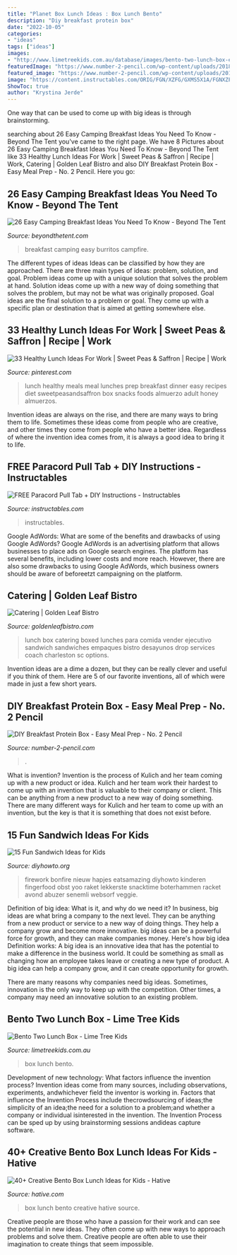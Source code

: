 ```yaml
---
title: "Planet Box Lunch Ideas : Box Lunch Bento"
description: "Diy breakfast protein box"
date: "2022-10-05"
categories:
- "ideas"
tags: ["ideas"]
images:
- "http://www.limetreekids.com.au/database/images/bento-two-lunch-box-extra-25269.jpg"
featuredImage: "https://www.number-2-pencil.com/wp-content/uploads/2018/01/Easy-Breakfast-Meal-Prep.jpg"
featured_image: "https://www.number-2-pencil.com/wp-content/uploads/2018/01/Easy-Breakfast-Meal-Prep.jpg"
image: "https://content.instructables.com/ORIG/FGN/XZFG/GXMS5X1A/FGNXZFGGXMS5X1A.jpg?auto=webp&amp;frame=1&amp;width=2100"
ShowToc: true
author: "Krystina Jerde"
---
```



One way that can be used to come up with big ideas is through brainstorming.

	

		
searching about 26 Easy Camping Breakfast Ideas You Need To Know - Beyond The Tent you've came to the right page. We have 8 Pictures about 26 Easy Camping Breakfast Ideas You Need To Know - Beyond The Tent like 33 Healthy Lunch Ideas For Work | Sweet Peas &amp; Saffron | Recipe | Work, Catering | Golden Leaf Bistro and also DIY Breakfast Protein Box - Easy Meal Prep - No. 2 Pencil. Here you go:
		
    
## 26 Easy Camping Breakfast Ideas You Need To Know - Beyond The Tent

<img loading=lazy src="https://www.beyondthetent.com/wp-content/uploads/2019/10/Breakfast-Burritos-Campfire-Style-Taste-and-Tell-1.jpg" onerror="this.onerror=null;this.src='https://tse4.mm.bing.net/th?id=OIP.S5Ia6Dk_SdLqTDioVpLy3QHaLH&amp;pid=15.1';" alt="26 Easy Camping Breakfast Ideas You Need To Know - Beyond The Tent">

_Source: beyondthetent.com_

>breakfast camping easy burritos campfire. 

	

The different types of ideas
Ideas can be classified by how they are approached. There are three main types of ideas: problem, solution, and goal. Problem ideas come up with a unique solution that solves the problem at hand. Solution ideas come up with a new way of doing something that solves the problem, but may not be what was originally proposed. Goal ideas are the final solution to a problem or goal. They come up with a specific plan or destination that is aimed at getting somewhere else.

    
## 33 Healthy Lunch Ideas For Work | Sweet Peas &amp; Saffron | Recipe | Work

<img loading=lazy src="https://i.pinimg.com/736x/12/5c/e2/125ce28de308f4851ba4a0b1f46bde78.jpg" onerror="this.onerror=null;this.src='https://tse2.mm.bing.net/th?id=OIP.C44PyYOACV1LQ9C109mgRwHaLH&amp;pid=15.1';" alt="33 Healthy Lunch Ideas For Work | Sweet Peas &amp; Saffron | Recipe | Work">

_Source: pinterest.com_

>lunch healthy meals meal lunches prep breakfast dinner easy recipes diet sweetpeasandsaffron box snacks foods almuerzo adult honey almuerzos. 

	

Invention ideas are always on the rise, and there are many ways to bring them to life. Sometimes these ideas come from people who are creative, and other times they come from people who have a better idea. Regardless of where the invention idea comes from, it is always a good idea to bring it to life.

    
## FREE Paracord Pull Tab + DIY Instructions - Instructables

<img loading=lazy src="https://content.instructables.com/ORIG/FGN/XZFG/GXMS5X1A/FGNXZFGGXMS5X1A.jpg?auto=webp&amp;frame=1&amp;width=2100" onerror="this.onerror=null;this.src='https://tse2.mm.bing.net/th?id=OIP.6JU3FBQBJOOK83L_muxIVwHaJ4&amp;pid=15.1';" alt="FREE Paracord Pull Tab + DIY Instructions - Instructables">

_Source: instructables.com_

>instructables. 

	

Google AdWords: What are some of the benefits and drawbacks of using Google AdWords?
Google AdWords is an advertising platform that allows businesses to place ads on Google search engines. The platform has several benefits, including lower costs and more reach. However, there are also some drawbacks to using Google AdWords, which business owners should be aware of beforeetzt campaigning on the platform.

    
## Catering | Golden Leaf Bistro

<img loading=lazy src="http://www.goldenleafbistro.com/wp-content/uploads/2015/06/Lunch-Box-1024x682.jpg" onerror="this.onerror=null;this.src='https://tse3.mm.bing.net/th?id=OIP.TlaeF4PcXVgGvTAsCESvNAHaE7&amp;pid=15.1';" alt="Catering | Golden Leaf Bistro">

_Source: goldenleafbistro.com_

>lunch box catering boxed lunches para comida vender ejecutivo sandwich sandwiches empaques bistro desayunos drop services coach charleston sc options. 

	

Invention ideas are a dime a dozen, but they can be really clever and useful if you think of them. Here are 5 of our favorite inventions, all of which were made in just a few short years.

    
## DIY Breakfast Protein Box - Easy Meal Prep - No. 2 Pencil

<img loading=lazy src="https://www.number-2-pencil.com/wp-content/uploads/2018/01/Easy-Breakfast-Meal-Prep.jpg" onerror="this.onerror=null;this.src='https://tse2.mm.bing.net/th?id=OIP.MwjanOrdjQzUyK6RYt_eGAHaLH&amp;pid=15.1';" alt="DIY Breakfast Protein Box - Easy Meal Prep - No. 2 Pencil">

_Source: number-2-pencil.com_

>. 

	

What is invention?
Invention is the process of Kulich and her team coming up with a new product or idea. Kulich and her team work their hardest to come up with an invention that is valuable to their company or client. This can be anything from a new product to a new way of doing something. There are many different ways for Kulich and her team to come up with an invention, but the key is that it is something that does not exist before.

    
## 15 Fun Sandwich Ideas For Kids

<img loading=lazy src="http://www.diyhowto.org/wp-content/uploads/2016/03/DIY-3D-Rocket-Sandwich-15-Fun-Sandwich-Ideas-for-Kids-DIYHowto.jpg" onerror="this.onerror=null;this.src='https://tse3.mm.bing.net/th?id=OIP.LUILl2Tvr09ZfKVxXYiNSwHaLJ&amp;pid=15.1';" alt="15 Fun Sandwich Ideas for Kids">

_Source: diyhowto.org_

>firework bonfire nieuw hapjes eatsamazing diyhowto kinderen fingerfood obst yoo raket lekkerste snacktime boterhammen racket avond abuzer senemli websorf veggie. 

	

Definition of big idea: What is it, and why do we need it?
In business, big ideas are what bring a company to the next level. They can be anything from a new product or service to a new way of doing things. They help a company grow and become more innovative. big ideas can be a powerful force for growth, and they can make companies money.
Here's how big idea Definition works: 
A big idea is an innovative idea that has the potential to make a difference in the business world. It could be something as small as changing how an employee takes leave or creating a new type of product. A big idea can help a company grow, and it can create opportunity for growth. 

There are many reasons why companies need big ideas. Sometimes, innovation is the only way to keep up with the competition. Other times, a company may need an innovative solution to an existing problem.

    
## Bento Two Lunch Box - Lime Tree Kids

<img loading=lazy src="http://www.limetreekids.com.au/database/images/bento-two-lunch-box-extra-25269.jpg" onerror="this.onerror=null;this.src='https://tse1.mm.bing.net/th?id=OIP.jUfNvspSdBLIsEFLs9dVEAHaJ4&amp;pid=15.1';" alt="Bento Two Lunch Box - Lime Tree Kids">

_Source: limetreekids.com.au_

>box lunch bento. 

	

Development of new technology: What factors influence the invention process?
Invention ideas come from many sources, including observations, experiments, andwhichever field the inventor is working in. Factors that influence the Invention Process include thecrowdsourcing of ideas;the simplicity of an idea;the need for a solution to a problem;and whether a company or individual isinterested in the invention. The Invention Process can be sped up by using brainstorming sessions andideas capture software.

    
## 40+ Creative Bento Box Lunch Ideas For Kids - Hative

<img loading=lazy src="https://hative.com/wp-content/uploads/2014/04/lunch-box-ideas/4-super-mario-lunch-box.jpg" onerror="this.onerror=null;this.src='https://tse1.mm.bing.net/th?id=OIP.S0ujmum2y1PF39iHaIP4bwHaJF&amp;pid=15.1';" alt="40+ Creative Bento Box Lunch Ideas for Kids - Hative">

_Source: hative.com_

>box lunch bento creative hative source. 

	

Creative people are those who have a passion for their work and can see the potential in new ideas. They often come up with new ways to approach problems and solve them. Creative people are often able to use their imagination to create things that seem impossible.

